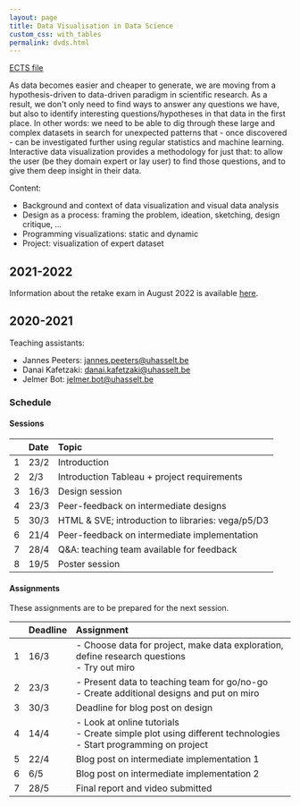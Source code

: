 ```yaml
---
layout: page
title: Data Visualisation in Data Science
custom_css: with_tables
permalink: dvds.html
---
```

[ECTS file](https://uhintra03.uhasselt.be/studiegidswww/opleidingsonderdeel.aspx?a=2019&i=4142&n=4&t=04#anker32765)

As data becomes easier and cheaper to generate, we are moving from a hypothesis-driven to data-driven paradigm in scientific research. As a result, we don't only need to find ways to answer any questions we have, but also to identify interesting questions/hypotheses in that data in the first place. In other words: we need to be able to dig through these large and complex datasets in search for unexpected patterns that - once discovered - can be investigated further using regular statistics and machine learning. Interactive data visualization provides a methodology for just that: to allow the user (be they domain expert or lay user) to find those questions, and to give them deep insight in their data.

Content:
* Background and context of data visualization and visual data analysis
* Design as a process: framing the problem, ideation, sketching, design critique, ...
* Programming visualizations: static and dynamic
* Project: visualization of expert dataset

## 2021-2022
Information about the retake exam in August 2022 is available [here]({{site.baseurl}}/visds_resit2022.html).

## 2020-2021

Teaching assistants:
- Jannes Peeters: jannes.peeters@uhasselt.be
- Danai Kafetzaki: danai.kafetzaki@uhasselt.be
- Jelmer Bot: jelmer.bot@uhasselt.be

### Schedule

#### Sessions

| | Date | Topic |
|:--|:--|:--|
| 1 | 23/2 | Introduction |
| 2 | 2/3 | Introduction Tableau + project requirements |
| 3 | 16/3 | Design session |
| 4 | 23/3 | Peer-feedback on intermediate designs |
| 5 | 30/3 | HTML & SVE; introduction to libraries: vega/p5/D3 |
| 6 | 21/4 | Peer-feedback on intermediate implementation |
| 7 | 28/4 | Q&A: teaching team available for feedback |
| 8 | 19/5 | Poster session |

#### Assignments
These assignments are to be prepared for the next session.

| | Deadline | Assignment |
|:--|:--|:--|
| 1 | 16/3 | - Choose data for project, make data exploration, define research questions<br>- Try out miro |
| 2 | 23/3 | - Present data to teaching team for go/no-go<br>- Create additional designs and put on miro |
| 3 | 30/3 | Deadline for blog post on design |
| 4 | 14/4 | - Look at online tutorials<br>- Create simple plot using different technologies<br>- Start programming on project |
| 5 | 22/4 | Blog post on intermediate implementation 1 |
| 6 | 6/5 | Blog post on intermediate implementation 2 |
| 7 | 28/5 | Final report and video submitted |

<!--
## 2019-2020

Teaching assistants:

- Danai Kafetzaki: danai.kafetzaki@kuleuven.be
- Georgia Panagiotidou: georgia.panagiotidou@kuleuven.be

### Schedule

#### Sessions

| | Date | Topic |
|:--|:--|:--|
| 1 | 18/2 | - ex cathedra: introduction to data visualisation: history, marks/channels/...<br/>- technical: vega-lite |
| 2 | 25/2 | - part 1: ideation \& brainstorming strategies<br/>- part 2: visual design |
| 3 | 3/3 | vega-lite |
| 4 | 10/3 | project pitches |
| 5 | 24/3 | vega |
| 6 | 7/4 | vega and R |
| 7 | 28/4 | vega and python |
| 8 | 19/5 | final feedback on projects |

### Grading
Grading will be based both on continuous evaluation (10%) and a written report (90%).

### Student blogs
* [Ruben Kerkhofs](https://medium.com/@rkerkhofsbe)
* [Francisco Javier Jara Ávila](https://medium.com/@fjaraavila)
* [Kemtim Tamboun Stephane](https://tambounstephanekem.wixsite.com/website)
* [Ivo Mbi Kubam](https://ivokubam.wixsite.com/website)
* [Melvin Geubbelmans](https://medium.com/@Melvin_G)
* [Dam Nsoh Tanih](https://nsohtanihdam.wixsite.com/website)
* [Jesse Dauda](https://jessedaudajd.wixsite.com/Jdata)

### Visualisation for communication - example
Here's a nice example of what we mean when talking about visualisation for communication, using digitization data from the US Library of Congress: [http://sappingattention.blogspot.com/2017/05/a-brief-visual-history-of-marc.html](http://sappingattention.blogspot.com/2017/05/a-brief-visual-history-of-marc.html)

## 2018-2019
### Student blogs
* [Eline Mangelschots](https://medium.com/@elinemangelschots)
* [Maarten van Meeuwen](https://medium.com/@maartenvanmeeuwen)
* [Jannes Peeters](https://medium.com/@jannes.peeters96)
* [Svitlana Kudrenko](https://medium.com/@svkudrenko)
* [Sintayehu Legesse](https://medium.com/@sintayehulegesse_1617)
* [Hendrik De Winter](https://medium.com/@hendrikdewinter8)
* [Sajid Raza](https://medium.com/@sajidrz.nust)
* [Francisco Gajardo](https://fjgajardoo.wixsite.com/dataviz)
* [Xiang Zhang](https://zhangxiang1232.wixsite.com/website-1)
* [Bram Vandeninden](https://bramvandeninden.wixsite.com/mysite/blog)
* [Sofia Lahdensuo](https://medium.com/@sofia.lahdensuo)

### Schedule
* 19/3 Us: overview of critique; students: present dataset
* 26/3 present sketches
* 2/4 P5 Q&A
* 23/4 intermediate presentation
* 30/4
* 7/5 final interactive visual for exploration
* 14/5 present sketches
* 21/5 final visual for presentation

### Exercise for static visualisation
Based on any dataset (but preferably using the dataset you used in the previous exercise), create a new data visualisation to demonstrate a non-obvious insight gleaned from the data, to make a particular point, or to present an interesting overview of the datasets. If you want, you can also create a data-driven art piece. Good examples are:
* [https://www.studioterp.nl/](https://www.studioterp.nl/)
* [http://visme.co/blog/best-data-visualizations/](http://visme.co/blog/best-data-visualizations/) =>
    * History of Bruse Springsteen
    * Hello Sun app
    * Apollo
    * Keuzestress: Searching for the "Correct" Mascara
    * The Women of Dataviz
    * Oddity Viz (data art)
    * Red Bull Party Visualization (data art)

[![mascara]({{site.baseurl}}/assets/mascara.png)](https://www.studioterp.nl/mascaras-a-datavisualization/)


We will do this exercise in 2 phases:
1. In the session of 14/5, we'll go over hand-drawn sketches. Please present **1** design; we'll expect you to have gone through the diverge-emerge-converge cycle yourself beforehand.
1. In the session of 21/5, you'll present the final visual.

In your visual, please include:
* the visual itself
* a good title
* a short description of what this is about
* a legend
* highlights of any interesting things you want to draw attention to

Here's another very good example of a visual with annotations:
[![library of congress]({{site.baseurl}}/assets/library-of-congress.png)](http://sappingattention.blogspot.com/2017/05/a-brief-visual-history-of-marc.html)

-->
